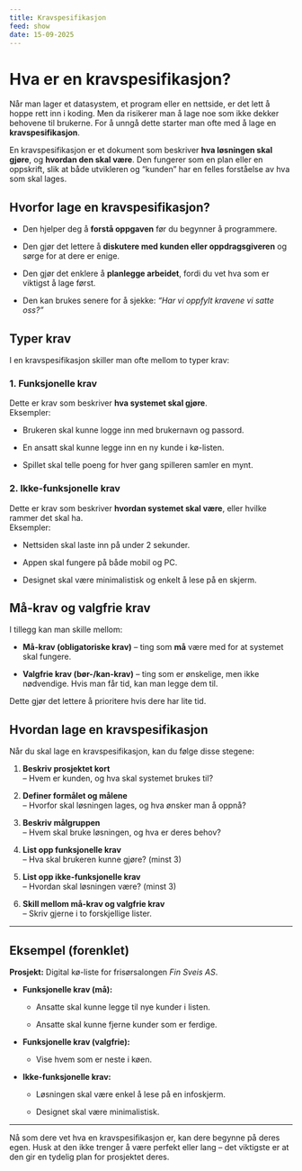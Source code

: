 ```yaml
---
title: Kravspesifikasjon
feed: show
date: 15-09-2025
---
```

# Hva er en kravspesifikasjon?

Når man lager et datasystem, et program eller en nettside, er det lett å hoppe rett inn i koding. Men da risikerer man å lage noe som ikke dekker behovene til brukerne. For å unngå dette starter man ofte med å lage en **kravspesifikasjon**.

En kravspesifikasjon er et dokument som beskriver **hva løsningen skal gjøre**, og **hvordan den skal være**. Den fungerer som en plan eller en oppskrift, slik at både utvikleren og “kunden” har en felles forståelse av hva som skal lages.


## Hvorfor lage en kravspesifikasjon?

- Den hjelper deg å **forstå oppgaven** før du begynner å programmere.
    
- Den gjør det lettere å **diskutere med kunden eller oppdragsgiveren** og sørge for at dere er enige.
    
- Den gjør det enklere å **planlegge arbeidet**, fordi du vet hva som er viktigst å lage først.
    
- Den kan brukes senere for å sjekke: _“Har vi oppfylt kravene vi satte oss?”_
    



## Typer krav

I en kravspesifikasjon skiller man ofte mellom to typer krav:

### 1. Funksjonelle krav

Dette er krav som beskriver **hva systemet skal gjøre**.  
Eksempler:

- Brukeren skal kunne logge inn med brukernavn og passord.
    
- En ansatt skal kunne legge inn en ny kunde i kø-listen.
    
- Spillet skal telle poeng for hver gang spilleren samler en mynt.
    

### 2. Ikke-funksjonelle krav

Dette er krav som beskriver **hvordan systemet skal være**, eller hvilke rammer det skal ha.  
Eksempler:

- Nettsiden skal laste inn på under 2 sekunder.
    
- Appen skal fungere på både mobil og PC.
    
- Designet skal være minimalistisk og enkelt å lese på en skjerm.
    


## Må-krav og valgfrie krav

I tillegg kan man skille mellom:

- **Må-krav (obligatoriske krav)** – ting som **må** være med for at systemet skal fungere.
    
- **Valgfrie krav (bør-/kan-krav)** – ting som er ønskelige, men ikke nødvendige. Hvis man får tid, kan man legge dem til.
    

Dette gjør det lettere å prioritere hvis dere har lite tid.


## Hvordan lage en kravspesifikasjon

Når du skal lage en kravspesifikasjon, kan du følge disse stegene:

1. **Beskriv prosjektet kort**  
    – Hvem er kunden, og hva skal systemet brukes til?
    
2. **Definer formålet og målene**  
    – Hvorfor skal løsningen lages, og hva ønsker man å oppnå?
    
3. **Beskriv målgruppen**  
    – Hvem skal bruke løsningen, og hva er deres behov?
    
4. **List opp funksjonelle krav**  
    – Hva skal brukeren kunne gjøre? (minst 3)
    
5. **List opp ikke-funksjonelle krav**  
    – Hvordan skal løsningen være? (minst 3)
    
6. **Skill mellom må-krav og valgfrie krav**  
    – Skriv gjerne i to forskjellige lister.
    

---

## Eksempel (forenklet)

**Prosjekt:** Digital kø-liste for frisørsalongen _Fin Sveis AS_.

- **Funksjonelle krav (må):**
    
    - Ansatte skal kunne legge til nye kunder i listen.
        
    - Ansatte skal kunne fjerne kunder som er ferdige.
        
- **Funksjonelle krav (valgfrie):**
    
    - Vise hvem som er neste i køen.
        
- **Ikke-funksjonelle krav:**
    
    - Løsningen skal være enkel å lese på en infoskjerm.
        
    - Designet skal være minimalistisk.
        

---

Nå som dere vet hva en kravspesifikasjon er, kan dere begynne på deres egen. Husk at den ikke trenger å være perfekt eller lang – det viktigste er at den gir en tydelig plan for prosjektet deres.
